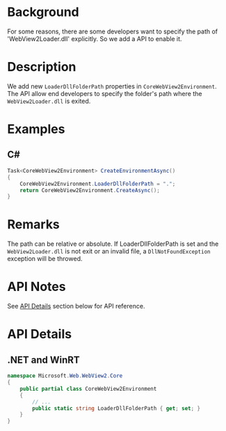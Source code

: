 # Background
For some reasons, there are some developers want to specify the path of 'WebView2Loader.dll' explicitly. So we add a API to enable it.

# Description
We add new `LoaderDllFolderPath` properties in `CoreWebView2Environment`.
The API allow end developers to specify the folder's path where the `WebView2Loader.dll` is exited.

# Examples
## C#
```c#
Task<CoreWebView2Environment> CreateEnvironmentAsync()
{
    CoreWebView2Environment.LoaderDllFolderPath = ".";
    return CoreWebView2Environment.CreateAsync();
}
```

# Remarks
The path can be relative or absolute.
If LoaderDllFolderPath is set and the `WebView2Loader.dll` is not exit or an invalid file, a `DllNotFoundException` exception will be throwed.

# API Notes
See [API Details](#api-details) section below for API reference.

# API Details
## .NET and WinRT
```c#
namespace Microsoft.Web.WebView2.Core
{
    public partial class CoreWebView2Environment
    {
        // ...
        public static string LoaderDllFolderPath { get; set; }
    }
}
```
